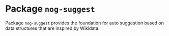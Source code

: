 # Package `nog-suggest`

Package `nog-suggest` provides the foundation for auto suggestion based on data
structures that are inspired by Wikidata.

